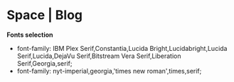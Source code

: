 # Space | Blog 

**Fonts selection**

* font-family: IBM Plex Serif,Constantia,Lucida Bright,Lucidabright,Lucida Serif,Lucida,DejaVu Serif,Bitstream Vera Serif,Liberation Serif,Georgia,serif;
* font-family: nyt-imperial,georgia,'times new roman',times,serif;